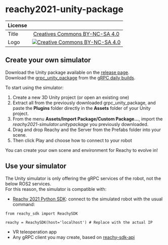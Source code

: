 # reachy2021-unity-package

|   License     |     |
| ------------- | :-------------: |
| Title  | [Creatives Commons BY-NC-SA 4.0](https://creativecommons.org/licenses/by-nc-sa/4.0/legalcode) |
| Logo  | [![Creative Commons BY-NC-SA 4.0](https://i.creativecommons.org/l/by-nc-sa/4.0/88x31.png) ](http://creativecommons.org/licenses/by-nc-sa/4.0/)  |


## Create your own simulator

Download the Unity package available on the [release page](https://github.com/pollen-robotics/Simulator_Reachy2021/releases).  
Download the [grpc_unity_package](https://packages.grpc.io/archive/2022/04/67538122780f8a081c774b66884289335c290cbe-f15a2c1c-582b-4c51-acf2-ab6d711d2c59/csharp/grpc_unity_package.2.47.0-dev202204190851.zip) from the [gRPC daily builds](https://packages.grpc.io/archive/2022/04/67538122780f8a081c774b66884289335c290cbe-f15a2c1c-582b-4c51-acf2-ab6d711d2c59/index.xml).

To start using the simulator:
1. Create a new 3D Unity project (or open an existing one)
2. Extract all from the previously downloaded grpc_unity_package, and paste the **Plugins** folder directly in the **Assets** folder of your Unity project.
3. From the menu **Assets/Import Package/Custom Package...**, import the *reachy2021-simulator.unitypackage* you previously downloaded.
4. Drag and drop Reachy and the Server from the Prefabs folder into your scene.
5. Then click Play and choose how to connect to your robot

You can create your own scene and environment for Reachy to evolve in!

## Use your simulator

The Unity simulator is only offering the gRPC services of the robot, not the below ROS2 services.  
For this reason, the simulator is compatible with:
- [Reachy 2021 Python SDK](https://docs.pollen-robotics.com/sdk/getting-started/introduction/): 
connect to the simulated robot with the usual command:

```
from reachy_sdk import ReachySDK

reachy = ReachySDK(host='localhost') # Replace with the actual IP
``` 

- VR teleoperation app
- Any gRPC client you may create, based on [reachy-sdk-api](https://github.com/pollen-robotics/reachy-sdk-api)
